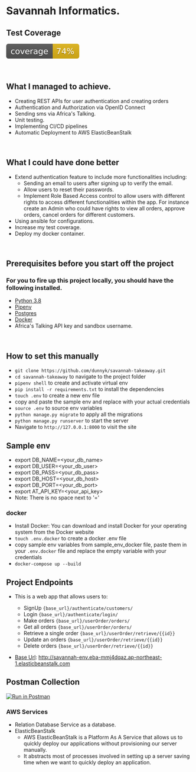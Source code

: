 # Savannah Informatics.

## Test Coverage

<img src="./coverage.svg">

&nbsp;

## What I managed to achieve.

- Creating REST APIs for user authentication and creating orders
- Authentication and Authorization via OpenID Connect
- Sending sms via Africa's Talking.
- Unit testing.
- Implementing CI/CD pipelines
- Automatic Deployment to AWS ElasticBeanStalk

&nbsp;

## What I could have done better

- Extend authentication feature to include more functionalities including:
  - Sending an email to users after signing up to verify the email.
  - Allow users to reset their passwords.
  - Implement Role Based Access control to allow users with different rights to access different functionalities within the app. For instance create an Admin who could have rights to view all orders, approve orders, cancel orders for different customers.
- Using ansible for configurations.
- Increase my test coverage.
- Deploy my docker container.

&nbsp;

## Prerequisites before you start off the project

### For you to fire up this project locally, you should have the following installed.

- [Python 3.8](https://www.python.org/)
- [Pipenv](https://pypi.org/project/pipenv/)
- [Postgres](https://www.postgresql.org/)
- [Docker](https://www.docker.com/)
- Africa's Talking API key and sandbox username.

&nbsp;

## How to set this manually

- `git clone https://github.com/dunnyk/savannah-takeaway.git`
- `cd savannah-takeaway` to navigate to the project folder
- `pipenv shell` to create and activate virtual env
- `pip install -r requirements.txt` to install the dependencies
- `touch .env` to create a new env file
-  copy and paste the sample env and replace with your actual credentials
- `source .env` to source env variables
- `python manage.py migrate` to apply all the migrations
- `python manage.py runserver` to start the server
- Navigate to `http://127.0.0.1:8000` to visit the site

## Sample env

- export DB_NAME=<your_db_name>
- export DB_USER=<your_db_user>
- export DB_PASS=<your_db_pass>
- export DB_HOST=<your_db_host>
- export DB_PORT=<your_db_port>
- export AT_API_KEY=<your_api_key>
- Note: There is no space next to '='

### docker

- Install Docker: You can download and install Docker for your operating system from the Docker website
- `touch .env.docker` to create a docker .env file
- copy sample env variables from sample_env_docker file, paste them in your `.env.docker` file and replace the empty variable with your credentials
- `docker-compose up --build`


## Project Endpoints

- This is a web app that allows users to:
  - SignUp `{base_url}/authenticate/customers/`
  - Login `{base_url}/authenticate/login/`
  - Make orders `{base_url}/userOrder/orders/`
  - Get all orders `{base_url}/userOrder/orders/`
  - Retrieve a single order `{base_url}/userOrder/retrieve/{{id}}`
  - Update an orders `{base_url}/userOrder/retrieve/{{id}}`
  - Delete orders `{base_url}/userOrder/retrieve/{{id}}`

- [Base Url](http://savannah-env.eba-mmj4dqaz.ap-northeast-1.elasticbeanstalk.com): http://savannah-env.eba-mmj4dqaz.ap-northeast-1.elasticbeanstalk.com

## Postman Collection
[![Run in Postman](https://run.pstmn.io/button.svg)](https://god.gw.postman.com/run-collection/14390719-d4f4e8c4-b524-49c7-863b-c4f57279c2b0?action=collection%2Ffork&collection-url=entityId%3D14390719-d4f4e8c4-b524-49c7-863b-c4f57279c2b0%26entityType%3Dcollection%26workspaceId%3D54d3eb26-e499-4a79-bb09-4cb728a78f73)

### AWS Services

- Relation Database Service as a database.
- ElasticBeanStalk
  - AWS ElasticBeanStalk is a Platform As A Service that allows us to quickly deploy our applications without provisioning our server manually.
  - It abstracts most of processes involved in setting up a server saving time when we want to quickly deploy an application.
